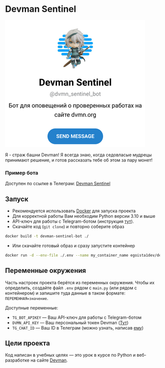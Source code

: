 # Devman Sentinel

![logo.png](.gitbook/assets/logo.png)

Я - страж башни Devman! Я всегда знаю, когда седовласые мудрецы принимают решение,
и готов рассказать тебе об этом за пару монет!

### Пример бота
Доступен по ссылке в Телеграм: [Devman Sentinel](https://t.me/dvmn_sentinel_bot/)

## Запуск

- Рекомендуется использовать [Docker](https://docs.docker.com/) для запуска проекта
- Для корректной работы Вам необходим Python версии 3.10 и выше
- API-ключ для работы с Telegram-ботом (инструкция [тут](https://way23.ru/%D1%80%D0%B5%D0%B3%D0%B8%D1%81%D1%82%D1%80%D0%B0%D1%86%D0%B8%D1%8F-%D0%B1%D0%BE%D1%82%D0%B0-%D0%B2-telegram.html)).
- Скачайте код (`git clone`) и повторно соберите образ
```bash
docker build -t devman-sentinel-bot ./
```
- Или скачайте готовый образ и сразу запустите контейнер
```bash
docker run -d --env-file ./.env --name my_container_name egoista1dev/devman-sentinel-bot
```

## Переменные окружения

Часть настроек проекта берётся из переменных окружения. Чтобы их определить, 
создайте файл `.env` рядом с `main.py` (или рядом с контейнером) и запишите туда данные в таком 
формате: `ПЕРЕМЕННАЯ=значение`.

Доступные переменные:

- `TG_BOT_APIKEY` — Ваш API-ключ для работы с Telegram-ботом
- `DVMN_API_KEY` — Ваш персональный токен Devman ([Тут](https://dvmn.org/api/docs/))
- `TG_CHAT_ID` — Ваш ID в Телеграм (можно узнать, написав [ему](https://t.me/userinfobot))

## Цели проекта

Код написан в учебных целях — это урок в курсе по Python и веб-разработке на сайте [Devman](https://dvmn.org).